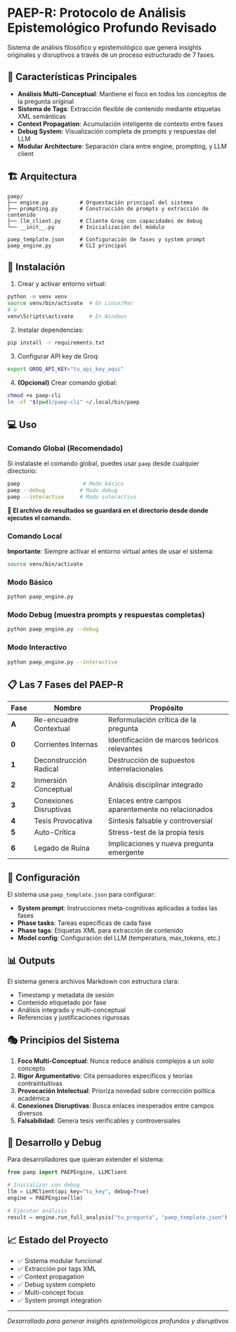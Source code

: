 # PAEP-R: Protocolo de Análisis Epistemológico Profundo Revisado

Sistema de análisis filosófico y epistemológico que genera insights originales y disruptivos a través de un proceso estructurado de 7 fases.

## 🎯 Características Principales

- **Análisis Multi-Conceptual**: Mantiene el foco en todos los conceptos de la pregunta original
- **Sistema de Tags**: Extracción flexible de contenido mediante etiquetas XML semánticas
- **Context Propagation**: Acumulación inteligente de contexto entre fases
- **Debug System**: Visualización completa de prompts y respuestas del LLM
- **Modular Architecture**: Separación clara entre engine, prompting, y LLM client

## 🏗️ Arquitectura

```
paep/
├── engine.py          # Orquestación principal del sistema
├── prompting.py       # Construcción de prompts y extracción de contenido
├── llm_client.py      # Cliente Groq con capacidades de debug
└── __init__.py        # Inicialización del módulo

paep_template.json     # Configuración de fases y system prompt
paep_engine.py         # CLI principal
```

## 🚀 Instalación

1. Crear y activar entorno virtual:
```bash
python -m venv venv
source venv/bin/activate  # En Linux/Mac
# o
venv\Scripts\activate     # En Windows
```

2. Instalar dependencias:
```bash
pip install -r requirements.txt
```

3. Configurar API key de Groq:
```bash
export GROQ_API_KEY="tu_api_key_aqui"
```

4. **(Opcional)** Crear comando global:
```bash
chmod +x paep-cli
ln -sf "$(pwd)/paep-cli" ~/.local/bin/paep
```

## 💻 Uso

### Comando Global (Recomendado)
Si instalaste el comando global, puedes usar `paep` desde cualquier directorio:
```bash
paep                    # Modo básico
paep --debug           # Modo debug
paep --interactive     # Modo interactivo
```

**📁 El archivo de resultados se guardará en el directorio desde donde ejecutes el comando.**

### Comando Local
**Importante**: Siempre activar el entorno virtual antes de usar el sistema:
```bash
source venv/bin/activate
```

### Modo Básico
```bash
python paep_engine.py
```

### Modo Debug (muestra prompts y respuestas completas)
```bash
python paep_engine.py --debug
```

### Modo Interactivo
```bash
python paep_engine.py --interactive
```

## 📋 Las 7 Fases del PAEP-R

| Fase | Nombre | Propósito |
|------|--------|-----------|
| **A** | Re-encuadre Contextual | Reformulación crítica de la pregunta |
| **0** | Corrientes Internas | Identificación de marcos teóricos relevantes |
| **1** | Deconstrucción Radical | Destrucción de supuestos interrelacionales |
| **2** | Inmersión Conceptual | Análisis disciplinar integrado |
| **3** | Conexiones Disruptivas | Enlaces entre campos aparentemente no relacionados |
| **4** | Tesis Provocativa | Síntesis falsable y controversial |
| **5** | Auto-Crítica | Stress-test de la propia tesis |
| **6** | Legado de Ruina | Implicaciones y nueva pregunta emergente |

## 🔧 Configuración

El sistema usa `paep_template.json` para configurar:
- **System prompt**: Instrucciones meta-cognitivas aplicadas a todas las fases
- **Phase tasks**: Tareas específicas de cada fase
- **Phase tags**: Etiquetas XML para extracción de contenido
- **Model config**: Configuración del LLM (temperatura, max_tokens, etc.)

## 📊 Outputs

El sistema genera archivos Markdown con estructura clara:
- Timestamp y metadata de sesión
- Contenido etiquetado por fase
- Análisis integrado y multi-conceptual
- Referencias y justificaciones rigurosas

## 🎭 Principios del Sistema

1. **Foco Multi-Conceptual**: Nunca reduce análisis complejos a un solo concepto
2. **Rigor Argumentativo**: Cita pensadores específicos y teorías contraintuitivas
3. **Provocación Intelectual**: Prioriza novedad sobre corrección política académica
4. **Conexiones Disruptivas**: Busca enlaces inesperados entre campos diversos
5. **Falsabilidad**: Genera tesis verificables y controversiales

## 🧪 Desarrollo y Debug

Para desarrolladores que quieran extender el sistema:

```python
from paep import PAEPEngine, LLMClient

# Inicializar con debug
llm = LLMClient(api_key="tu_key", debug=True)
engine = PAEPEngine(llm)

# Ejecutar análisis
result = engine.run_full_analysis("tu_pregunta", "paep_template.json")
```

## 📈 Estado del Proyecto

- ✅ Sistema modular funcional
- ✅ Extracción por tags XML
- ✅ Context propagation
- ✅ Debug system completo
- ✅ Multi-concept focus
- ✅ System prompt integration

---

*Desarrollado para generar insights epistemológicos profundos y disruptivos*
